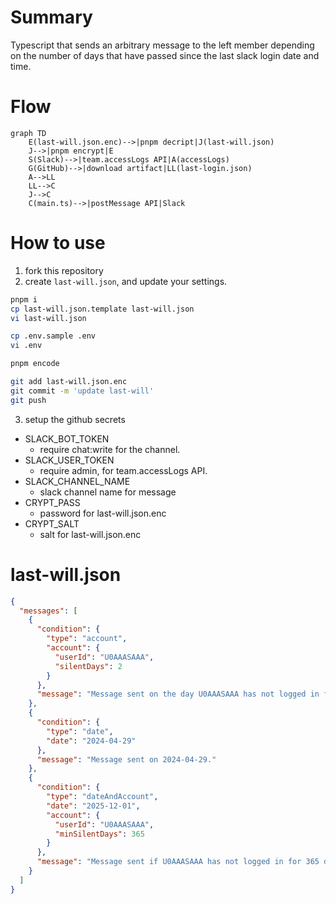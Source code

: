 # Summary

Typescript that sends an arbitrary message to the left member depending on the
number of days that have passed since the last slack login date and time.

# Flow

```mermaid
graph TD
    E(last-will.json.enc)-->|pnpm decript|J(last-will.json)
    J-->|pnpm encrypt|E
    S(Slack)-->|team.accessLogs API|A(accessLogs)
    G(GitHub)-->|download artifact|LL(last-login.json)
    A-->LL
    LL-->C
    J-->C
    C(main.ts)-->|postMessage API|Slack
```

# How to use

1. fork this repository
2. create `last-will.json`, and update your settings.

```sh
pnpm i
cp last-will.json.template last-will.json
vi last-will.json

cp .env.sample .env
vi .env

pnpm encode

git add last-will.json.enc
git commit -m 'update last-will'
git push
```

3. setup the github secrets

- SLACK_BOT_TOKEN
  - require chat:write for the channel.
- SLACK_USER_TOKEN
  - require admin, for team.accessLogs API.
- SLACK_CHANNEL_NAME
  - slack channel name for message
- CRYPT_PASS
  - password for last-will.json.enc
- CRYPT_SALT
  - salt for last-will.json.enc

# last-will.json

```json
{
  "messages": [
    {
      "condition": {
        "type": "account",
        "account": {
          "userId": "U0AAASAAA",
          "silentDays": 2
        }
      },
      "message": "Message sent on the day U0AAASAAA has not logged in for 2 days."
    },
    {
      "condition": {
        "type": "date",
        "date": "2024-04-29"
      },
      "message": "Message sent on 2024-04-29."
    },
    {
      "condition": {
        "type": "dateAndAccount",
        "date": "2025-12-01",
        "account": {
          "userId": "U0AAASAAA",
          "minSilentDays": 365
        }
      },
      "message": "Message sent if U0AAASAAA has not logged in for 365 days or more on 2025-12-01."
    }
  ]
}
```
